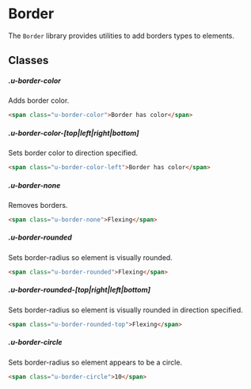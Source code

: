 # Border

The `Border` library provides utilities to add borders types to elements.

## Classes

##### .u-border-color

Adds border color.

```html
<span class="u-border-color">Border has color</span>  
```

##### .u-border-color-[top|left|right|bottom]

Sets border color to direction specified.

```html
<span class="u-border-color-left">Border has color</span> 
```

##### .u-border-none

Removes borders.

```html
<span class="u-border-none">Flexing</span>
```

##### .u-border-rounded

Sets border-radius so element is visually rounded.

```html
<span class="u-border-rounded">Flexing</span>
```

##### .u-border-rounded-[top|right|left|bottom]

Sets border-radius so element is visually rounded in direction specified.

```html
<span class="u-border-rounded-top">Flexing</span>
```

##### .u-border-circle

Sets border-radius so element appears to be a circle.

```html
<span class="u-border-circle">10</span>
```



